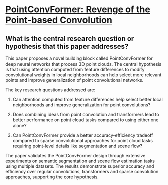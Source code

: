 # [PointConvFormer: Revenge of the Point-based Convolution](https://arxiv.org/abs/2208.02879)

## What is the central research question or hypothesis that this paper addresses?

 This paper proposes a novel building block called PointConvFormer for deep neural networks that process 3D point clouds. The central hypothesis is that using attention computed from feature differences to modify convolutional weights in local neighborhoods can help select more relevant points and improve generalization of point convolutional networks. 

The key research questions addressed are:

1) Can attention computed from feature differences help select better local neighborhoods and improve generalization for point convolutions? 

2) Does combining ideas from point convolution and transformers lead to better performance on point cloud tasks compared to using either one alone?

3) Can PointConvFormer provide a better accuracy-efficiency tradeoff compared to sparse convolutional approaches for point cloud tasks requiring point-level details like segmentation and scene flow?

The paper validates the PointConvFormer design through extensive experiments on semantic segmentation and scene flow estimation tasks using multiple datasets. The results demonstrate superior accuracy and efficiency over regular convolutions, transformers and sparse convolution approaches, supporting the core hypothesis.

